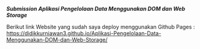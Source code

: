***Submission Aplikasi Pengelolaan Data Menggunakan DOM dan Web Storage***

Berikut link Website yang sudah saya deploy menggunakan Github Pages : https://didikkurniawan3.github.io/Aplikasi-Pengelolaan-Data-Menggunakan-DOM-dan-Web-Storage/
